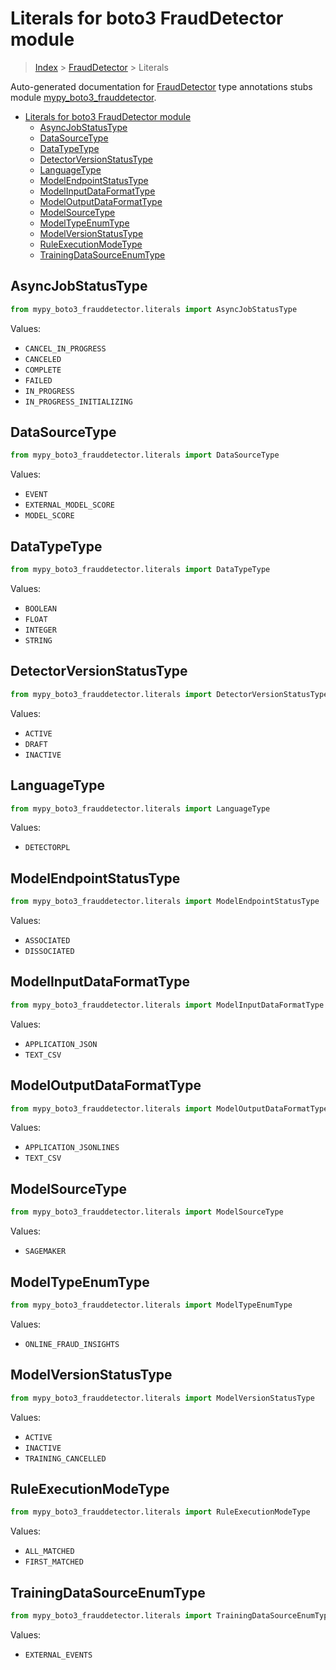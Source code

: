 # Literals for boto3 FraudDetector module

> [Index](..) > [FraudDetector](.) > Literals

Auto-generated documentation for
[FraudDetector](https://boto3.amazonaws.com/v1/documentation/api/latest/reference/services/frauddetector.html#FraudDetector)
type annotations stubs module
[mypy_boto3_frauddetector](https://pypi.org/project/mypy-boto3-frauddetector/).

- [Literals for boto3 FraudDetector module](#literals-for-boto3-frauddetector-module)
  - [AsyncJobStatusType](#asyncjobstatustype)
  - [DataSourceType](#datasourcetype)
  - [DataTypeType](#datatypetype)
  - [DetectorVersionStatusType](#detectorversionstatustype)
  - [LanguageType](#languagetype)
  - [ModelEndpointStatusType](#modelendpointstatustype)
  - [ModelInputDataFormatType](#modelinputdataformattype)
  - [ModelOutputDataFormatType](#modeloutputdataformattype)
  - [ModelSourceType](#modelsourcetype)
  - [ModelTypeEnumType](#modeltypeenumtype)
  - [ModelVersionStatusType](#modelversionstatustype)
  - [RuleExecutionModeType](#ruleexecutionmodetype)
  - [TrainingDataSourceEnumType](#trainingdatasourceenumtype)

## AsyncJobStatusType

```python
from mypy_boto3_frauddetector.literals import AsyncJobStatusType
```

Values:

- `CANCEL_IN_PROGRESS`
- `CANCELED`
- `COMPLETE`
- `FAILED`
- `IN_PROGRESS`
- `IN_PROGRESS_INITIALIZING`

## DataSourceType

```python
from mypy_boto3_frauddetector.literals import DataSourceType
```

Values:

- `EVENT`
- `EXTERNAL_MODEL_SCORE`
- `MODEL_SCORE`

## DataTypeType

```python
from mypy_boto3_frauddetector.literals import DataTypeType
```

Values:

- `BOOLEAN`
- `FLOAT`
- `INTEGER`
- `STRING`

## DetectorVersionStatusType

```python
from mypy_boto3_frauddetector.literals import DetectorVersionStatusType
```

Values:

- `ACTIVE`
- `DRAFT`
- `INACTIVE`

## LanguageType

```python
from mypy_boto3_frauddetector.literals import LanguageType
```

Values:

- `DETECTORPL`

## ModelEndpointStatusType

```python
from mypy_boto3_frauddetector.literals import ModelEndpointStatusType
```

Values:

- `ASSOCIATED`
- `DISSOCIATED`

## ModelInputDataFormatType

```python
from mypy_boto3_frauddetector.literals import ModelInputDataFormatType
```

Values:

- `APPLICATION_JSON`
- `TEXT_CSV`

## ModelOutputDataFormatType

```python
from mypy_boto3_frauddetector.literals import ModelOutputDataFormatType
```

Values:

- `APPLICATION_JSONLINES`
- `TEXT_CSV`

## ModelSourceType

```python
from mypy_boto3_frauddetector.literals import ModelSourceType
```

Values:

- `SAGEMAKER`

## ModelTypeEnumType

```python
from mypy_boto3_frauddetector.literals import ModelTypeEnumType
```

Values:

- `ONLINE_FRAUD_INSIGHTS`

## ModelVersionStatusType

```python
from mypy_boto3_frauddetector.literals import ModelVersionStatusType
```

Values:

- `ACTIVE`
- `INACTIVE`
- `TRAINING_CANCELLED`

## RuleExecutionModeType

```python
from mypy_boto3_frauddetector.literals import RuleExecutionModeType
```

Values:

- `ALL_MATCHED`
- `FIRST_MATCHED`

## TrainingDataSourceEnumType

```python
from mypy_boto3_frauddetector.literals import TrainingDataSourceEnumType
```

Values:

- `EXTERNAL_EVENTS`
